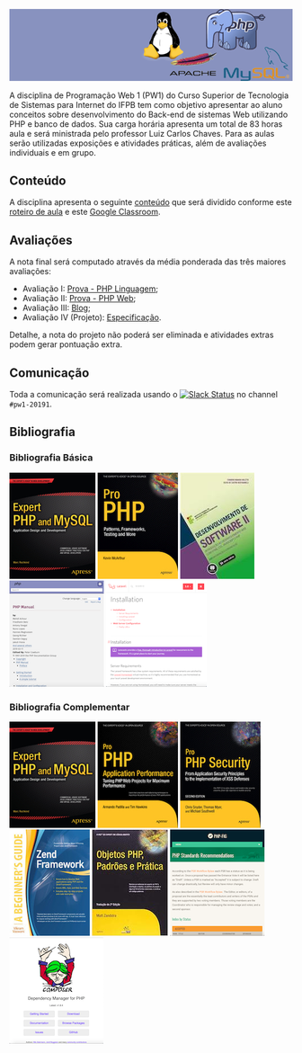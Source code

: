 ![Banner da disciplina](assets/pw1.png)

A disciplina de Programação Web 1 (PW1) do Curso Superior de Tecnologia de Sistemas para Internet do IFPB tem como objetivo apresentar ao aluno conceitos sobre desenvolvimento do Back-end de sistemas Web utilizando PHP e banco de dados. Sua carga horária apresenta um total de 83 horas aula e será ministrada pelo professor Luiz Carlos Chaves. Para as aulas serão utilizadas exposições e atividades práticas, além de avaliações individuais e em grupo.

## Conteúdo

A disciplina apresenta o seguinte [conteúdo](docs/CONTENT.md) que será dividido conforme este [roteiro de aula](docs/OUTLINE.md) e este [Google Classroom](https://classroom.google.com/u/2/c/MzEwNDY4MTA3MDJa).

## Avaliações

A nota final será computado através da média ponderada das três maiores avaliações:

* Avaliação I: [Prova - PHP Linguagem](exams/prova-php-lang.md);
* Avaliação II: [Prova - PHP Web](exams/prova-php-web.md);
* Avaliação III: [Blog](exams/blog.md);
* Avaliação IV (Projeto): [Especificação](exams/projeto-laravel.md).

Detalhe, a nota do projeto não poderá ser eliminada e atividades extras podem gerar pontuação extra.

## Comunicação

Toda a comunicação será realizada usando o [![Slack Status](https://ifpb.herokuapp.com/badge.svg)](https://ifpb.herokuapp.com/) no channel `#pw1-20191`.

## Bibliografia

### Bibliografia Básica

[![Expert PHP and MySQL](assets/books/expert-php-and-mysql.jpg)](https://www.apress.com/br/book/9781430260073) [![Pro PHP](assets/books/pro-php.jpg)](https://www.apress.com/br/book/9781590598191) [![Desenvolvimento de software II](assets/books/desenvolvimento-de-software-ii.jpg)](https://loja.grupoa.com.br/desenvolvimento-de-software-ii-p989711) [![PHP Doc](assets/books/php-doc.png)](http://php.net/manual/en/) [![Laravel doc](assets/books/laravel-doc.png)](https://laravel.com/docs/)

### Bibliografia Complementar

[![PHP e Ajax: direto ao ponto](assets/books/expert-php-and-mysql.jpg)](https://www.cienciamoderna.com.br/php-e-ajax---direto-ao-ponto/p) [![Pro PHP applocation performance](assets/books/pro-php-application-performance.jpg)](https://www.apress.com/br/book/9781430228981) [![Pro PHP Security](assets/books/pro-php-security.jpg)](https://www.apress.com/br/book/9781430233183) [![Zend Framework](assets/books/zend-framework.jpg)](https://mhebooklibrary.com/doi/book/10.1036/9780071639408) [![Objetos PHP](assets/books/objetos-php.jpg)](https://www.amazon.com.br/Objetos-Padroes-Pratica-Matt-Zandstra/dp/8576082411) [![PHP FIG](assets/books/php-fig-doc.png)](https://www.php-fig.org/psr/) [![Composer](assets/books/composer-doc.png)](https://getcomposer.org)

<!-- Bibliografia Básica:

- Manual do PHP.  Disponível em: http://www.php.net/docs.php. Acesso em: 13 de março de 2019.
- Manula do Laravel Framework.  Disponível em: http://laravel.com/docs/. Acesso em: 13 de março de 2019.
- CURIOSO, Andrew. Expert PHP and MySQL. Indianápolis (USA): WILEY PUBLISHING, 2010. 587 p. il. ISBN 9780470563120.
- MCARTHUR, Kevin. Pro PHP: patterns, frameworks, testing and more. New York: Apress, 2008. 349 p. ISBN 9781590598191.
- MILETTO, Evandro Manara ; BERTAGNOLLI, Silvia de Castro (Org.). Desenvolvimento de software II: introdução ao desenvoilvimento WEB com HTML, CSS, Javascript e PHP. Porto Alegre: Bookman, 2014. 266 p. il. (Tekne).

Bibliografia Complementar:

- Composer. Disponível em: https://getcomposer.org/doc. Acesso em: 11 de março de 2019.
PHP Standards Recommendations (PSR). Disponível em: https://www.php-fig.org/psr. Acessado em: 11 de março de 2019.
- CÓRDULA, Rodrigo Beltrão de Lucena. PHP e Ajax: direto ao ponto. Rio de Janeiro: Ciência Moderna, 2014. 377 p. il. ISBN 9788539904716.
- PADILLA, Armando; HAWKINS, Tim. Pro PHP applocation performance: tuning PHP Web projects for maximum performance. New York: Apress, 2010. 244 p. il. ISBN 9781430228981.
- SNYDER, Chris; MYER, Thomas; SOUTHWELL, Michael. Pro PHP security: from application security principles to the implementation of XSS defenses. 2. ed. New York: Apress, 2010. 345 p. il. ISBN 9781430233183.
- VASWANI, Vikram. Zend Framework: a beginner´s guide. New York: McGraw-Hill, 2010. 446 p. il. (A Beginner´s Guide). ISBN 9780071639392.
- ZANDSTRA, Matt. Objetos PHP, padrões e prática. 2. ed. Rio de Janeiro: Alta Books, 2009. 456 p. il. ISBN 9788576082415. -->
